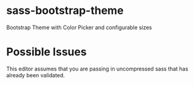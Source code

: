 # sass-bootstrap-theme
Bootstrap Theme with Color Picker and configurable sizes


# Possible Issues

This editor assumes that you are passing in uncompressed sass that has already been validated.